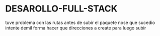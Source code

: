 # DESAROLLO-FULL-STACK


tuve problema con las rutas antes de subir el paquete nose que sucedio  intente demil forma  hacer que direcciones a create para luego subir  
